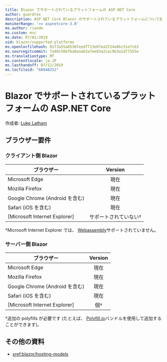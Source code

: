 ```yaml
---
title: Blazor でサポートされているプラットフォームの ASP.NET Core
author: guardrex
description: ASP.NET Core Blazor のサポートされているプラットフォームについて説明します。
monikerRange: '>= aspnetcore-3.0'
ms.author: riande
ms.custom: mvc
ms.date: 07/01/2019
uid: blazor/supported-platforms
ms.openlocfilehash: 01f3a55a8536feedf713e07ea3724a0bc51e7c63
ms.sourcegitcommit: 7a40c56bf6a6aaa63a7ee83a2cac9b3a1d77555e
ms.translationtype: MT
ms.contentlocale: ja-JP
ms.lasthandoff: 07/12/2019
ms.locfileid: "68948252"
---
```

# <a name="aspnet-core-blazor-supported-platforms"></a>Blazor でサポートされているプラットフォームの ASP.NET Core

作成者: [Luke Latham](https://github.com/guardrex)

## <a name="browser-requirements"></a>ブラウザー要件

### <a name="blazor-client-side"></a>クライアント側 Blazor

| ブラウザー                          | Version               |
| -------------------------------- | :-------------------: |
| Microsoft Edge                   | 現在               |
| Mozilla Firefox                  | 現在               |
| Google Chrome (Android を含む) | 現在               |
| Safari (iOS を含む)            | 現在               |
| [Microsoft Internet Explorer]      | サポートされていない&dagger; |

&dagger;Microsoft Internet Explorer では、 [Webassembly](https://webassembly.org)サポートされていません。

### <a name="blazor-server-side"></a>サーバー側 Blazor

| ブラウザー                          | Version    |
| -------------------------------- | :--------: |
| Microsoft Edge                   | 現在    |
| Mozilla Firefox                  | 現在    |
| Google Chrome (Android を含む) | 現在    |
| Safari (iOS を含む)            | 現在    |
| [Microsoft Internet Explorer]      | 個&dagger; |

&dagger;追加の polyfills が必要です (たとえば、 [Polyfill.io](https://polyfill.io/v3/)バンドルを使用して追加することができます)。

## <a name="additional-resources"></a>その他の資料

* <xref:blazor/hosting-models>
